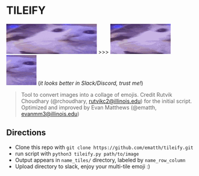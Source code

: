 # TILEIFY 

<img src="widecat.gif" alt="original GIF" id="gif0"> >>> <img src="widecat_tiles/widecat_0_0.gif" alt="First GIF" id="gif1"><img src="widecat_tiles/widecat_0_1.gif" alt="Second GIF" id="gif2"><img src="widecat_tiles/widecat_0_2.gif" alt="Third GIF" id="gif3"> (*it looks better in Slack/Discord, trust me!*)

> Tool to convert images into a collage of emojis.
> Credit Rutvik Choudhary (@rchoudhary, rutvikc2@illinois.edu) for the initial script.
> Optimized and improved by Evan Matthews (@ematth, evanmm3@illinois.edu)

## Directions
- Clone this repo with `git clone https://github.com/ematth/tileify.git`
- run script with `python3 tileify.py path/to/image`
- Output appears in `name_tiles/` directory, labeled by `name_row_column`
- Upload directory to slack, enjoy your multi-tile emoji :)
